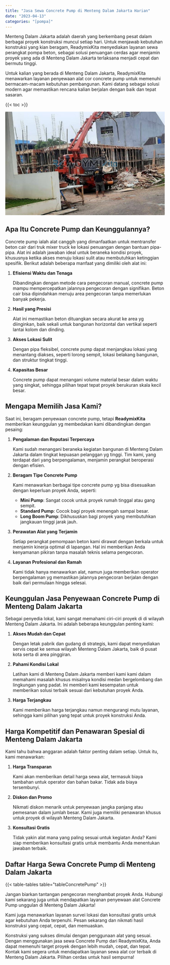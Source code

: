 ```yaml
---
title: "Jasa Sewa Concrete Pump di Menteng Dalam Jakarta Harian"
date: "2023-04-13"
categories: "[pompa]"
---
```


Menteng Dalam Jakarta adalah daerah yang berkembang pesat dalam berbagai proyek konstruksi muncul setiap hari. Untuk menjawab kebutuhan konstruksi yang kian beragam, ReadymixKita menyediakan layanan sewa perangkat pompa beton, sebagai solusi penuangan cerdas agar menjamin proyek yang ada di Menteng Dalam Jakarta terlaksana menjadi cepat dan bermutu tinggi.

Untuk kalian yang berada di Menteng Dalam Jakarta, ReadymixKita menawarkan layanan penyewaan alat cor concrete pump untuk memenuhi bermacam-macam kebutuhan pembangunan. Kami datang sebagai solusi modern agar memastikan rencana kalian berjalan dengan baik dan tepat sasaran.

{{< toc >}}

![Jasa Sewa Concrete Pump di Menteng Dalam Jakarta Harian](/images/pompa/sewa-pompa-15.jpg)

## Apa Itu Concrete Pump dan Keunggulannya?

Concrete pump ialah alat canggih yang dimanfaatkan untuk mentransfer beton cair dari truk mixer truck ke lokasi penuangan dengan bantuan pipa-pipa. Alat ini adalah jawaban ideal untuk beraneka kondisi proyek, khususnya ketika akses menuju lokasi sulit atau membutuhkan ketinggian spesifik. Berikut adalah beberapa manfaat yang dimiliki oleh alat ini:

1. **Efisiensi Waktu dan Tenaga**

   Dibandingkan dengan metode cara pengecoran manual, concrete pump mampu mempercepatkan jalannya pengecoran dengan signifikan. Beton cair bisa dipindahkan menuju area pengecoran tanpa memerlukan banyak pekerja.

2. **Hasil yang Presisi**

   Alat ini memastikan beton dituangkan secara akurat ke area yg diinginkan, baik sekali untuk bangunan horizontal dan vertikal seperti lantai kolom dan dinding.

3. **Akses Lokasi Sulit**

   Dengan pipa fleksibel, concrete pump dapat menjangkau lokasi yang menantang diakses, seperti lorong sempit, lokasi belakang bangunan, dan struktur tingkat tinggi.

4. **Kapasitas Besar**

   Concrete pump dapat menangani volume material besar dalam waktu yang singkat, sehingga pilihan tepat tepat proyek berukuran skala kecil besar.

## Mengapa Memilih Jasa Kami?

Saat ini, beragam penyewaan concrete pump, tetapi **ReadymixKita** memberikan keunggulan yg membedakan kami dibandingkan dengan pesaing:

1. **Pengalaman dan Reputasi Terpercaya**

   Kami sudah menangani beraneka kegiatan bangunan di Menteng Dalam Jakarta dalam tingkat kepuasan pelanggan yg tinggi. Tim kami, yang terdapat dari yang berpengalaman, menjamin perangkat beroperasi dengan efisien.

2. **Beragam Tipe Concrete Pump**

   Kami menawarkan berbagai tipe concrete pump yg bisa disesuaikan dengan keperluan proyek Anda, seperti:
   - **Mini Pump**: Sangat cocok untuk proyek rumah tinggal atau gang sempit.
   - **Standard Pump**: Cocok bagi proyek menengah sampai besar.
   - **Long Boom Pump**: Dikhususkan bagi proyek yang membutuhkan jangkauan tinggi jarak jauh.

3. **Perawatan Alat yang Terjamin**

   Setiap perangkat pemompaan beton kami dirawat dengan berkala untuk menjamin kinerja optimal di lapangan. Hal ini memberikan Anda kenyamanan pikiran tanpa masalah teknis selama pengecoran.

4. **Layanan Profesional dan Ramah**

   Kami tidak hanya menawarkan alat, namun juga memberikan operator berpengalaman yg memastikan jalannya pengecoran berjalan dengan baik dari permulaan hingga selesai.

## Keunggulan Jasa Penyewaan Concrete Pump di Menteng Dalam Jakarta

Sebagai penyedia lokal, kami sangat memahami ciri-ciri proyek di di wilayah Menteng Dalam Jakarta. Ini adalah beberapa keunggulan penting kami:

1. **Akses Mudah dan Cepat**

   Dengan letak pabrik dan gudang di strategis, kami dapat menyediakan servis cepat ke semua wilayah Menteng Dalam Jakarta, baik di pusat kota serta di area pinggiran.

2. **Pahami Kondisi Lokal**

   Latihan kami di Menteng Dalam Jakarta memberi kami kami dalam memahami masalah khusus misalnya kondisi medan bergelombang dan lingkungan yang padat. Ini memberi kami kesempatan untuk memberikan solusi terbaik sesuai dari kebutuhan proyek Anda.

3. **Harga Terjangkau**

   Kami memberikan harga terjangkau namun mengurangi mutu layanan, sehingga kami pilihan yang tepat untuk proyek konstruksi Anda.

## Harga Kompetitif dan Penawaran Spesial di Menteng Dalam Jakarta

Kami tahu bahwa anggaran adalah faktor penting dalam setiap. Untuk itu, kami menawarkan:

1. **Harga Transparan**

   Kami akan memberikan detail harga sewa alat, termasuk biaya tambahan untuk operator dan bahan bakar. Tidak ada biaya tersembunyi.

2. **Diskon dan Promo**

   Nikmati diskon menarik untuk penyewaan jangka panjang atau pemesanan dalam jumlah besar. Kami juga memiliki penawaran khusus untuk proyek di wilayah Menteng Dalam Jakarta.

3. **Konsultasi Gratis**

   Tidak yakin alat mana yang paling sesuai untuk kegiatan Anda? Kami siap memberikan konsultasi gratis untuk membantu Anda menentukan jawaban terbaik.

## Daftar Harga Sewa Concrete Pump di Menteng Dalam Jakarta

{{< table-tables table="tableConcretePump" >}}

Jangan biarkan tantangan pengecoran menghambat proyek Anda. Hubungi kami sekarang juga untuk mendapatkan layanan penyewaan alat Concrete Pump unggulan di Menteng Dalam Jakarta!

Kami juga menawarkan layanan survei lokasi dan konsultasi gratis untuk agar kebutuhan Anda terpenuhi. Pesan sekarang dan nikmati hasil konstruksi yang cepat, cepat, dan memuaskan.

Konstruksi yang sukses dimulai dengan penggunaan alat yang sesuai. Dengan menggunakan jasa sewa Concrete Pump dari ReadymixKita, Anda dapat memenuhi target proyek dengan lebih mudah, cepat, dan tepat. Kontak kami segera untuk mendapatkan layanan sewa alat cor terbaik di Menteng Dalam Jakarta. Pilihan cerdas untuk hasil sempurna!